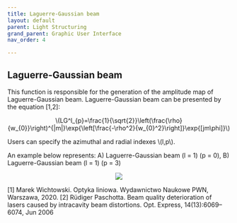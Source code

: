 ```yaml
---
title: Laguerre-Gaussian beam
layout: default
parent: Light Structuring
grand_parent: Graphic User Interface
nav_order: 4

---
```

## [](#header-2)Laguerre-Gaussian beam
<script id="MathJax-script" async src="https://cdn.jsdelivr.net/npm/mathjax@3/es5/tex-mml-chtml.js"></script>

This function is responsible for the generation of the amplitude map of Laguerre-Gaussian beam. Laguerre-Gaussian beam can be presented by the equation [1,2]: 
<p align="center">
\(LG^l_{p}=\frac{1}{\sqrt{2}}\left(\frac{\rho}{w_{0}}\right)^{|m|}\exp{\left[\frac{-\rho^2}{w_{0}^2}\right]}\exp{[jm\phi]}\)
<p>
Users can specify the azimuthal and radial indexes \(l,p\).



An example below represents: A) Laguerre-Gaussian beam \(l = 1\) \(p = 0\), B) Laguerre-Gaussian beam \(l = 1\) \(p = 3\)
<p align="center">
  <img src="/BCAA_tutorial/assets/images/Laguerre_Gaussian.png">
</p>


[1] Marek Wichtowski. Optyka liniowa. Wydawnictwo Naukowe PWN, Warszawa, 2020.
[2] Rüdiger Paschotta. Beam quality deterioration of lasers caused by intracavity beam distortions. Opt. Express, 14(13):6069–6074, Jun 2006
